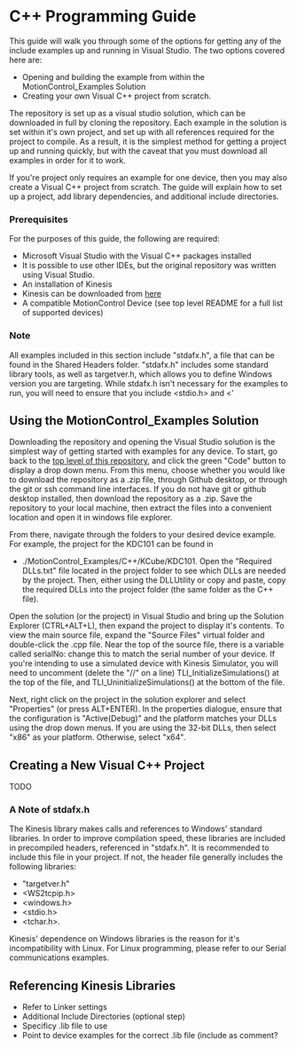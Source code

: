 # C++ Programming Guide

This guide will walk you through some of the options for getting any of the include examples up and running in Visual Studio. The two options covered here are:

 - Opening and building the example from within the MotionControl_Examples Solution
 - Creating your own Visual C++ project from scratch.

The repository is set up as a visual studio solution, which can be downloaded in full by cloning the repository.
Each example in the solution is set within it's own project, and set up with all references required for the project to compile.
As a result, it is the simplest method for getting a project up and running quickly, but with the caveat that you must download all examples in order for it to work.  

If you're project only requires an example for one device, then you may also create a Visual C++ project from scratch.
The guide will explain how to set up a project, add library dependencies, and additional include directories.

### Prerequisites

For the purposes of this guide, the following are required:

  - Microsoft Visual Studio with the Visual C++ packages installed
   - It is possible to use other IDEs, but the original repository was written using Visual Studio.
  - An installation of Kinesis 
   - Kinesis can be downloaded from [here](https://www.thorlabs.com/software_pages/ViewSoftwarePage.cfm?Code=Motion_Control&viewtab=0)
  - A compatible MotionControl Device (see top level README for a full list of supported devices)
 
### Note

All examples included in this section include "stdafx.h", a file that can be found in the Shared Headers folder.
"stdafx.h" includes some standard library tools, as well as targetver.h, which allows you to define Windows version you are targeting.
While stdafx.h isn't necessary for the examples to run, you will need to ensure that you include <stdio.h> and <'

## Using the MotionControl_Examples Solution

Downloading the repository and opening the Visual Studio solution is the simplest way of getting started with examples for any device.
To start, go back to the [top level of this repository](https://github.com/Thorlabs/MotionControl_Examples), and click the green "Code" button to display a drop down menu.
From this menu, choose whether you would like to download the repository as a .zip file, through Github desktop, or through the git or ssh command line interfaces.
If you do not have git or github desktop installed, then download the repository as a .zip.
Save the repository to your local machine, then extract the files into a convenient location and open it in windows file explorer.

From there, navigate through the folders to your desired device example.
For example, the project for the KDC101 can be found in 
 - ./MotionControl_Examples/C++/KCube/KDC101.
Open the "Required DLLs.txt" file located in the project folder to see which DLLs are needed by the project.
Then, either using the DLLUtility or copy and paste, copy the required DLLs into the project folder (the same folder as the C++ file).

Open the solution (or the project) in Visual Studio and bring up the Solution Explorer (CTRL+ALT+L), then expand the project to display it's contents.
To view the main source file, expand the "Source Files" virtual folder and double-click the .cpp file.
Near the top of the source file, there is a variable called serialNo: change this to match the serial number of your device.
If you're intending to use a simulated device with Kinesis Simulator, you will need to uncomment (delete the "//" on a line) TLI_InitializeSimulations() at the top of the file, and
TLI_UninitializeSimulations() at the bottom of the file.  

Next, right click on the project in the solution explorer and select "Properties" (or press ALT+ENTER).
In the properties dialogue, ensure that the configuration is "Active(Debug)" and the platform matches your DLLs using the drop down menus.
If you are using the 32-bit DLLs, then select "x86" as your platform. Otherwise, select "x64".

## Creating a New Visual C++ Project

TODO

### A Note of stdafx.h

The Kinesis library makes calls and references to Windows' standard libraries. In order to improve compilation speed, these libraries are included in precompiled headers, referenced in "stdafx.h".
It is recommended to include this file in your project. If not, the header file generally includes the following libraries:

  - "targetver.h"
  - <WS2tcpip.h>
  - <windows.h>
  - <stdio.h>
  - <tchar.h>.

Kinesis' dependence on Windows libraries is the reason for it's incompatibility with Linux. For Linux programming, please refer to our Serial communications examples.

## Referencing Kinesis Libraries

  - Refer to Linker settings
  - Additional Include Directories (optional step)
  - Specificy .lib file to use
  - Point to device examples for the correct .lib file (include as comment?
